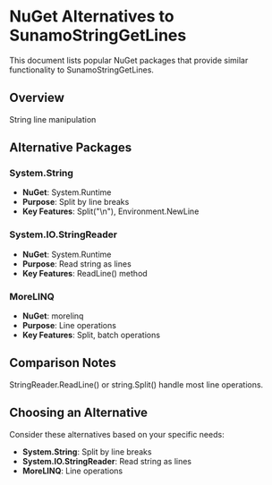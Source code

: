 # NuGet Alternatives to SunamoStringGetLines

This document lists popular NuGet packages that provide similar functionality to SunamoStringGetLines.

## Overview

String line manipulation

## Alternative Packages

### System.String
- **NuGet**: System.Runtime
- **Purpose**: Split by line breaks
- **Key Features**: Split("\n"), Environment.NewLine

### System.IO.StringReader
- **NuGet**: System.Runtime
- **Purpose**: Read string as lines
- **Key Features**: ReadLine() method

### MoreLINQ
- **NuGet**: morelinq
- **Purpose**: Line operations
- **Key Features**: Split, batch operations

## Comparison Notes

StringReader.ReadLine() or string.Split() handle most line operations.

## Choosing an Alternative

Consider these alternatives based on your specific needs:
- **System.String**: Split by line breaks
- **System.IO.StringReader**: Read string as lines
- **MoreLINQ**: Line operations
